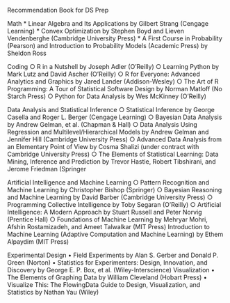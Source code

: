 Recommendation Book for DS Prep

Math 
 	* Linear Algebra and Its Applications by Gilbert Strang (Cengage Learning) 
	* Convex Optimization by Stephen Boyd and Lieven Vendenberghe (Cambridge University Press) 
	* A First Course in Probability (Pearson) and Introduction to Probability Models (Academic Press) by Sheldon Ross 

Coding 
	○ R in a Nutshell by Joseph Adler (O’Reilly) 
	○ Learning Python by Mark Lutz and David Ascher (O’Reilly) 
	○ R for Everyone: Advanced Analytics and Graphics by Jared Lander (Addison-Wesley) 
	○ The Art of R Programming: A Tour of Statistical Software Design by Norman Matloff (No Starch Press) 
	○ Python for Data Analysis by Wes McKinney (O’Reilly) 

Data Analysis and Statistical Inference 
	○ Statistical Inference by George Casella and Roger L. Berger (Cengage Learning) 
	○ Bayesian Data Analysis by Andrew Gelman, et al. (Chapman & Hall) 
	○ Data Analysis Using Regression and Multilevel/Hierarchical Models by Andrew Gelman and Jennifer Hill (Cambridge University Press) 
	○ Advanced Data Analysis from an Elementary Point of View by Cosma Shalizi (under contract with Cambridge University Press) 
	○ The Elements of Statistical Learning: Data Mining, Inference and Prediction by Trevor Hastie, Robert Tibshirani, and Jerome Friedman (Springer
	
Artificial Intelligence and Machine Learning
	○ Pattern Recognition and Machine Learning by Christopher Bishop (Springer) 
	○ Bayesian Reasoning and Machine Learning by David Barber (Cambridge University Press) 
	○ Programming Collective Intelligence by Toby Segaran (O’Reilly) 
	○ Artificial Intelligence: A Modern Approach by Stuart Russell and Peter Norvig (Prentice Hall) 
	○ Foundations of Machine Learning by Mehryar Mohri, Afshin Rostamizadeh, and Ameet Talwalkar (MIT Press) 
	Introduction to Machine Learning (Adaptive Computation and Machine Learning) by Ethem Alpaydim (MIT Press) 

Experimental Design
	• Field Experiments by Alan S. Gerber and Donald P. Green (Norton) 
	• Statistics for Experimenters: Design, Innovation, and Discovery by George E. P. Box, et al. (Wiley-Interscience) 
	Visualization
	• The Elements of Graphing Data by William Cleveland (Hobart Press)
	• Visualize This: The FlowingData Guide to Design, Visualization, and Statistics by Nathan Yau (Wiley) 
	
